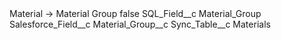 <?xml version="1.0" encoding="UTF-8"?>
<CustomMetadata xmlns="http://soap.sforce.com/2006/04/metadata" xmlns:xsi="http://www.w3.org/2001/XMLSchema-instance" xmlns:xsd="http://www.w3.org/2001/XMLSchema">
    <label>Material -&gt; Material Group</label>
    <protected>false</protected>
    <values>
        <field>SQL_Field__c</field>
        <value xsi:type="xsd:string">Material_Group</value>
    </values>
    <values>
        <field>Salesforce_Field__c</field>
        <value xsi:type="xsd:string">Material_Group__c</value>
    </values>
    <values>
        <field>Sync_Table__c</field>
        <value xsi:type="xsd:string">Materials</value>
    </values>
</CustomMetadata>
